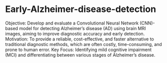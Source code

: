 # Early-Alzheimer-disease-detection
Objective: Develop and evaluate a Convolutional Neural Network (CNN)-based model for detecting Alzheimer’s disease (AD) using brain MRI images, aiming to improve diagnostic accuracy and early detection.
Motivation: To provide a reliable, cost-effective, and faster alternative to traditional diagnostic methods, which are often costly, time-consuming, and prone to human error.
Key Focus: Identifying mild cognitive impairment (MCI) and differentiating between various stages of Alzheimer’s disease.
